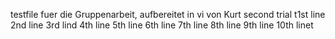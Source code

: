 testfile fuer die Gruppenarbeit, aufbereitet in vi von Kurt second trial
t1st line
2nd line
3rd lind
4th line
5th line
6th line
7th line
8th line
9th line
10th linet

